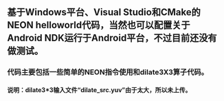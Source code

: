 ## 基于Windows平台、Visual Studio和CMake的NEON helloworld代码，当然也可以配置关于Android NDK运行于Android平台，不过目前还没有做测试。
### 代码主要包括一些简单的NEON指令使用和dilate3X3算子代码。
#### **说明**：dilate3*3输入文件“dilate_src.yuv”由于太大，所以未上传。